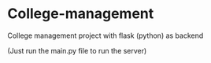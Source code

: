 # College-management
College management project with flask (python) as backend

(Just run  the main.py file to run the server)
